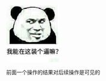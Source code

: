 <img src="../.vuepress/public/9150e4e5ly1fsr8jusvhlj204x05b0sn.jpg" alt="æè½å¨è¿è£ä¸ªé¼åï¼" style="zoom:80%;" />

前面一个操作的结果对后续操作是可见的